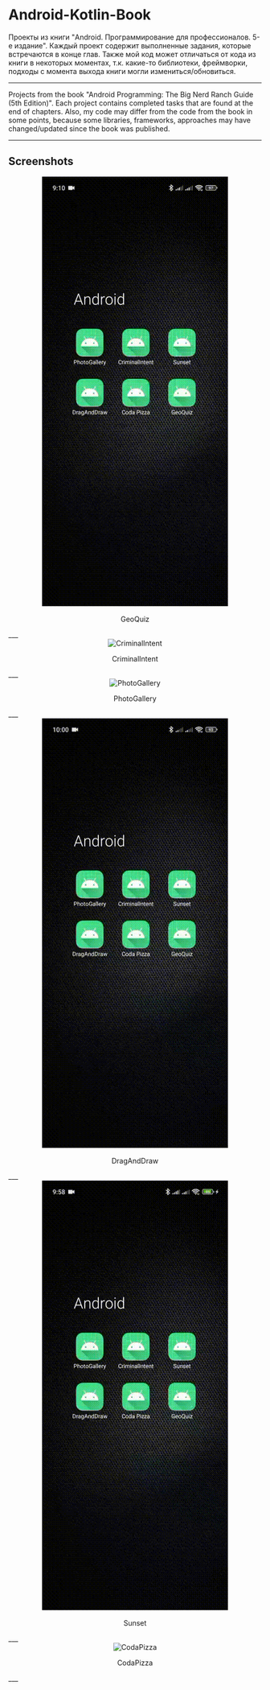 # Android-Kotlin-Book
Проекты из книги "Android. Программирование для профессионалов. 5-е издание". Каждый проект содержит выполненные задания, которые встречаются в конце глав.
Также мой код может отличаться от кода из книги в некоторых моментах, т.к. какие-то библиотеки, фреймворки, подходы с момента выхода книги могли измениться/обновиться.
___
Projects from the book "Android Programming: The Big Nerd Ranch Guide (5th Edition)". Each project contains completed tasks that are found at the end of chapters.
Also, my code may differ from the code from the book in some points, because some libraries, frameworks, approaches may have changed/updated since the book was published.
___
## Screenshots

<div align="center">
  <img src="https://github.com/GaneevRM/Android-Kotlin-Book/blob/main/Other/GeoQuiz.gif" alt="GeoQuiz">
  <p>GeoQuiz</p>
</div>
___
<div align="center">
  <img src="https://github.com/GaneevRM/Android-Kotlin-Book/blob/main/Other/CriminalIntent.gif" alt="CriminalIntent">
  <p>CriminalIntent</p>
</div>
___
<div align="center">
  <img src="https://github.com/GaneevRM/Android-Kotlin-Book/blob/main/Other/PhotoGallery.gif" alt="PhotoGallery">
  <p>PhotoGallery</p>
</div>
___
<div align="center">
  <img src="https://github.com/GaneevRM/Android-Kotlin-Book/blob/main/Other/DragAndDraw.gif" alt="DragAndDraw">
  <p>DragAndDraw</p>
</div>
___
<div align="center">
  <img src="https://github.com/GaneevRM/Android-Kotlin-Book/blob/main/Other/Sunset.gif" alt="Sunset">
  <p>Sunset</p>
</div>
___
<div align="center">
  <img src="https://github.com/GaneevRM/Android-Kotlin-Book/blob/main/Other/CodaPizza.gif" alt="CodaPizza">
  <p>CodaPizza</p>
</div>
___